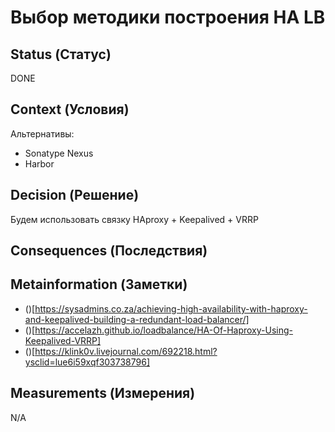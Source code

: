 # Выбор методики построения HA LB

## Status (Статус)
DONE

## Context (Условия)
Альтернативы:
* Sonatype Nexus
* Harbor

## Decision (Решение)
Будем использовать связку HAproxy + Keepalived + VRRP

## Consequences (Последствия)

## Metainformation (Заметки)
* ()[https://sysadmins.co.za/achieving-high-availability-with-haproxy-and-keepalived-building-a-redundant-load-balancer/]
* ()[https://accelazh.github.io/loadbalance/HA-Of-Haproxy-Using-Keepalived-VRRP]
* ()[https://klink0v.livejournal.com/692218.html?ysclid=lue6i59xqf303738796]

## Measurements (Измерения)
N/A
